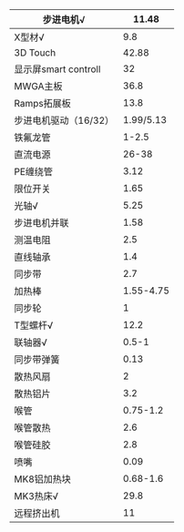 | 步进电机√             | 11.48     |
| --------------------- | --------- |
| X型材√                | 9.8       |
| 3D Touch              | 42.88     |
| 显示屏smart controll  | 32        |
| MWGA主板              | 36.8      |
| Ramps拓展板           | 13.8      |
| 步进电机驱动（16/32） | 1.99/5.13 |
| 铁氟龙管              | 1-2.5     |
| 直流电源              | 26-38     |
| PE缠绕管              | 3.12      |
| 限位开关              | 1.65      |
| 光轴√                 | 5.25      |
| 步进电机并联          | 1.58      |
| 测温电阻              | 2.5       |
| 直线轴承              | 1.4       |
| 同步带                | 2.7       |
| 加热棒                | 1.55-4.75 |
| 同步轮                | 1         |
| T型螺杆√              | 12.2      |
| 联轴器√               | 0.5-1     |
| 同步带弹簧            | 0.13      |
| 散热风扇              | 2         |
| 散热铝片              | 3.2       |
| 喉管                  | 0.75-1.2  |
| 喉管散热              | 2.6       |
| 喉管硅胶              | 2.8       |
| 喷嘴                  | 0.09      |
| MK8铝加热块           | 0.68-1.6  |
| MK3热床√              | 29.8      |
| 远程挤出机            | 11        |

